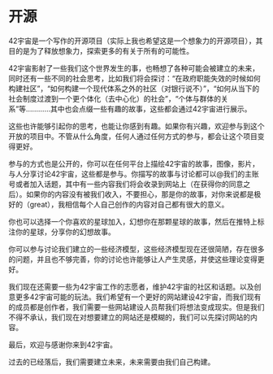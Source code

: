 # 开源

42宇宙是一个写作的开源项目（实际上我也希望这是一个想象力的开源项目），其目的是为了释放想象力，探索更多的有关于所有的可能性。

42宇宙影射了一些我们这个世界发生的事，也畅想了各种可能会被建立的未来，同时还有一些不同的社会思考，比如我们将会探讨：“在政府职能失效的时候如何构建社区”，“如何构建一个现代体系之外的社区（对银行说不）”，“如何从当下的社会制度过渡到一个更个体化（去中心化）的社会”，“个体与群体的关系”等…………其中也会点缀一些有趣的故事，这些都会通过42宇宙进行展示。

这些也许能够引起你的思考，也能让你感到有趣。如果你有兴趣，欢迎参与到这个开放的项目中。不管从什么角度，任何人通过任何方式的参与，都会让这个项目变得更好。

参与的方式也是公开的，你可以在任何平台上描绘42宇宙的故事，图像，影片，与人分享讨论42宇宙，这些都是参与。你描写的故事与讨论都可以@我们的主账号或者加入话题，其中有一些内容我们将会收录到网站上（在获得你的同意之后）。如果你的内容没有被我们收入，不要担心，那是你的故事，对你来说都是极好的（great），我相信每个人自己创作的内容对自己都有很大的意义。

你也可以选择一个你喜欢的星球加入，幻想你在那颗星球的故事，然后在推特上标注你的星球，分享你的幻想故事。

你可以参与讨论我们建立的一些经济模型，这些经济模型现在还很简陋，存在很多的问题，并且也不够完善，你的讨论也许能够让人产生灵感，并使这些理论变得更好。

我们现在还需要一些为42宇宙工作的志愿者，维护42宇宙的社区和话题。以及创意更多42宇宙可能的玩法。我们希望有一个更好的网站建设42宇宙，而我们现有的成员都是创作者，我们需要一些网站建设人员帮我们将想法变成现实。但是我们不得不承认，我们现在对想要建立的网站还是模糊的，我们可以先探讨网站的内容。



最后，欢迎与感谢你来到42宇宙。

过去的已经落后，我们需要建立未来，未来需要由我们自己构建。
